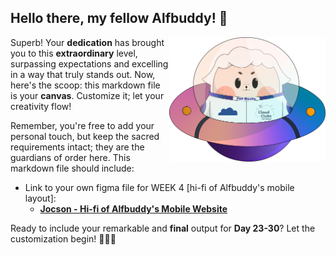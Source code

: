 ## Hello there, my fellow Alfbuddy! 💖

<img align="right" width="250px" src="../../assets/alf/alf-ufo.png">

Superb! Your **dedication** has brought you to this **extraordinary** level, surpassing expectations and excelling in a way that truly stands out. Now, here's the scoop: this markdown file is your **canvas**. Customize it; let your creativity flow!

Remember, you're free to add your personal touch, but keep the sacred requirements intact; they are the guardians of order here. This markdown file should include:
- Link to your own figma file for WEEK 4  [hi-fi of Alfbuddy's mobile layout]:
    -  [**Jocson - Hi-fi of Alfbuddy's Mobile Website**](https://www.figma.com/file/4rLzXVQWFeSWoT6R6h6A49/Week-4%3A-Mobile-Hi-FI-Wireframe-(Community)?type=design&node-id=1%3A81&mode=design&t=44zcfkuoaDkBrow5-1)


Ready to include your remarkable and **final** output for **Day 23-30**? Let the customization begin! 🧑‍🚀✨

<!-- You may now delete and modify the content of this file -->

